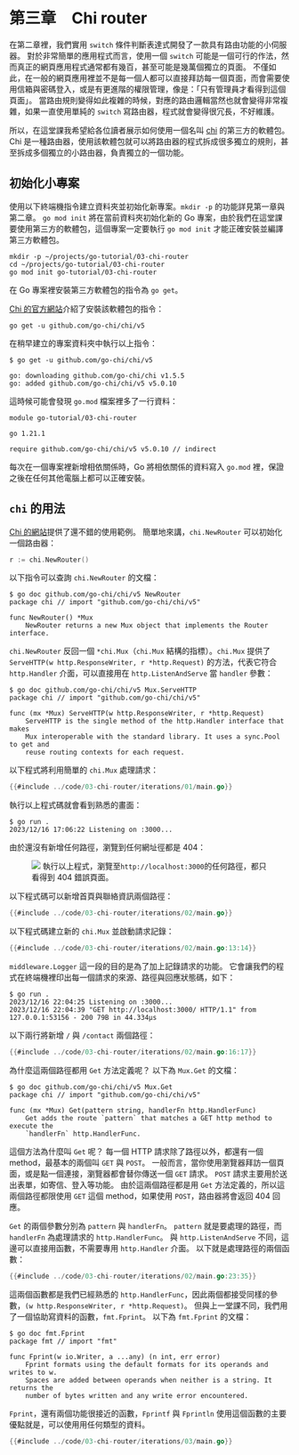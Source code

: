 # 第三章&#x3000;Chi router

在第二章裡，我們實用 `switch` 條件判斷表達式開發了一款具有路由功能的小伺服器。
對於非常簡單的應用程式而言，使用一個 `switch` 可能是一個可行的作法，然而真正的網頁應用程式通常都有幾百，甚至可能是幾萬個獨立的頁面。
不僅如此，在一般的網頁應用裡並不是每一個人都可以直接拜訪每一個頁面，而會需要使用信箱與密碼登入，或是有更進階的權限管理，像是：「只有管理員才看得到這個頁面」。
當路由規則變得如此複雜的時候，對應的路由邏輯當然也就會變得非常複雜，如果一直使用單純的 `switch` 寫路由器，程式就會變得很冗長，不好維護。

所以，在這堂課我希望給各位讀者展示如何使用一個名叫 <a href="https://go-chi.io/#/" target="_blank" rel="noopener noreferrer">chi</a> 的第三方的軟體包。
Chi 是一種路由器，使用該軟體包就可以將路由器的程式拆成很多獨立的規則，甚至拆成多個獨立的小路由器，負責獨立的一個功能。

## 初始化小專案

使用以下終端機指令建立資料夾並初始化新專案。`mkdir -p` 的功能詳見第一章與第二章。
`go mod init` 將在當前資料夾初始化新的 Go 專案，由於我們在這堂課要使用第三方的軟體包，這個專案一定要執行 `go mod init` 才能正確安裝並編譯第三方軟體包。

```shell
mkdir -p ~/projects/go-tutorial/03-chi-router
cd ~/projects/go-tutorial/03-chi-router
go mod init go-tutorial/03-chi-router
```

在 Go 專案裡安裝第三方軟體包的指令為 `go get`。
<!-- `go get` 的功能與 Git 版本控制系統息息相關，安裝軟體包最簡單的方式就是 -->
<a href="https://github.com/go-chi/chi" target="_blank" rel="noopener noreferrer">Chi 的官方網站</a>介紹了安裝該軟體包的指令：

```shell
go get -u github.com/go-chi/chi/v5
```

在稍早建立的專案資料夾中執行以上指令：

```shell
$ go get -u github.com/go-chi/chi/v5

go: downloading github.com/go-chi/chi v1.5.5
go: added github.com/go-chi/chi/v5 v5.0.10
```

這時候可能會發現 `go.mod` 檔案裡多了一行資料：

```plain
module go-tutorial/03-chi-router

go 1.21.1

require github.com/go-chi/chi/v5 v5.0.10 // indirect
```

每次在一個專案裡新增相依關係時，Go 將相依關係的資料寫入 `go.mod` 裡，保證之後在任何其他電腦上都可以正確安裝。

## `chi` 的用法

<a href="TODO" target="_blank" rel="noopener noreferrer">Chi 的網站</a>提供了還不錯的使用範例。
簡單地來講，`chi.NewRouter` 可以初始化一個路由器：

```go
r := chi.NewRouter()
```

以下指令可以查詢 `chi.NewRouter` 的文檔：

```shell
$ go doc github.com/go-chi/chi/v5 NewRouter
package chi // import "github.com/go-chi/chi/v5"

func NewRouter() *Mux
    NewRouter returns a new Mux object that implements the Router interface.
```

`chi.NewRouter` 反回一個 `*chi.Mux`（`chi.Mux` 結構的指標）。`chi.Mux` 提供了 `ServeHTTP(w http.ResponseWriter, r *http.Request)` 的方法，代表它符合 `http.Handler` 介面，可以直接用在 `http.ListenAndServe` 當 `handler` 參數：

```shell
$ go doc github.com/go-chi/chi/v5 Mux.ServeHTTP
package chi // import "github.com/go-chi/chi/v5"

func (mx *Mux) ServeHTTP(w http.ResponseWriter, r *http.Request)
    ServeHTTP is the single method of the http.Handler interface that makes
    Mux interoperable with the standard library. It uses a sync.Pool to get and
    reuse routing contexts for each request.
```

以下程式將利用簡單的 `chi.Mux` 處理請求：

```go
{{#include ../code/03-chi-router/iterations/01/main.go}}
```

執行以上程式碼就會看到熟悉的畫面：

```shell
$ go run .
2023/12/16 17:06:22 Listening on :3000...
```

由於還沒有新增任何路徑，瀏覽到任何網址徑都是 404：

<figure class="bordered-figure">
<a href="/images/03/chi-no-routes.png" target="_blank" rel="noopener noreferrer"><img src="/images/03/chi-no-routes.png" /></a>
<caption>執行以上程式，瀏覽至<code>http://localhost:3000</code>的任何路徑，都只看得到 404 錯誤頁面。</caption>
</figure>

以下程式碼可以新增首頁與聯絡資訊兩個路徑：

```go
{{#include ../code/03-chi-router/iterations/02/main.go}}
```

以下程式碼建立新的 `chi.Mux` 並啟動請求記錄：

```go
{{#include ../code/03-chi-router/iterations/02/main.go:13:14}}
```

`middleware.Logger` 這一段的目的是為了加上記錄請求的功能。
它會讓我們的程式在終端機裡印出每一個請求的來源、路徑與回應狀態碼，如下：

```shell
$ go run .
2023/12/16 22:04:25 Listening on :3000...
2023/12/16 22:04:39 "GET http://localhost:3000/ HTTP/1.1" from 127.0.0.1:53156 - 200 79B in 44.334µs
```

以下兩行將新增 `/` 與 `/contact` 兩個路徑：

```go
{{#include ../code/03-chi-router/iterations/02/main.go:16:17}}
```

為什麼這兩個路徑都用 `Get` 方法定義呢？
以下為 `Mux.Get` 的文檔：

```shell
$ go doc github.com/go-chi/chi/v5 Mux.Get
package chi // import "github.com/go-chi/chi/v5"

func (mx *Mux) Get(pattern string, handlerFn http.HandlerFunc)
    Get adds the route `pattern` that matches a GET http method to execute the
    `handlerFn` http.HandlerFunc.
```

這個方法為什麼叫 `Get` 呢？
每一個 HTTP 請求除了路徑以外，都還有一個 method，最基本的兩個叫 `GET` 與 `POST`。
一般而言，當你使用瀏覽器拜訪一個頁面，或是點一個連接，瀏覽器都會替你傳送一個 `GET` 請求。
`POST` 請求主要用於送出表單，如寄信、登入等功能。
由於這兩個路徑都是用 `Get` 方法定義的，所以這兩個路徑都限使用 `GET` 這個 method，如果使用 `POST`，路由器將會返回 404 回應。

`Get` 的兩個參數分別為 `pattern` 與 `handlerFn`。
`pattern` 就是要處理的路徑，而 `handlerFn` 為處理請求的 `http.HandlerFunc`。
與 `http.ListenAndServe` 不同，這邊可以直接用函數，不需要專用 `http.Handler` 介面。
以下就是處理路徑的兩個函數：

```go
{{#include ../code/03-chi-router/iterations/02/main.go:23:35}}
```

這兩個函數都是我們已經熟悉的 `http.HandlerFunc`，因此兩個都接受同樣的參數，`(w http.ResponseWriter, r *http.Request)`。
但與上一堂課不同，我們用了一個協助寫資料的函數，`fmt.Fprint`。
以下為 `fmt.Fprint` 的文檔：

```shell
$ go doc fmt.Fprint
package fmt // import "fmt"

func Fprint(w io.Writer, a ...any) (n int, err error)
    Fprint formats using the default formats for its operands and writes to w.
    Spaces are added between operands when neither is a string. It returns the
    number of bytes written and any write error encountered.
```

`Fprint`，還有兩個功能很接近的函數，`Fprintf` 與 `Fprintln`
使用這個函數的主要優點就是，可以使用用任何類型的資料。

```go
{{#include ../code/03-chi-router/iterations/03/main.go}}
```


